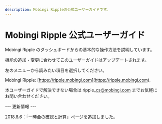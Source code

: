 ```yaml
---
description: Mobingi Rippleの公式ユーザーガイドです。
---
```


# Mobingi Ripple 公式ユーザーガイド

Mobingi Ripple のダッシュボードからの基本的な操作方法を説明しています。

機能の追加・変更に合わせてこのユーザーガイドはアップデートされます。

左のメニューから読みたい項目を選択してください。

Mobingi Ripple:  [https://ripple.mobingi.com](https://ripple.mobingi.com).



本ユーザーガイドで解決できない場合は ripple\_cs@mobingi.com までお気軽にお問い合わせください。





--- 更新情報 ---

2018.8.6：「一時金の確認と計算」ページを追加しました。

